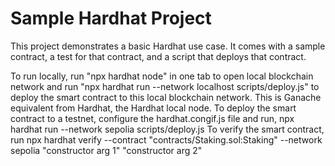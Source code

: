 # Sample Hardhat Project

This project demonstrates a basic Hardhat use case. It comes with a sample contract, a test for that contract, and a script that deploys that contract.

To run locally, run "npx hardhat node" in one tab to open local blockchain network and run "npx hardhat run --network localhost scripts/deploy.js" to deploy the smart contract to this local blockchain network. This is Ganache equivalent from Hardhat, the Hardhat local node.
To deploy the smart contract to a testnet, configure the hardhat.congif.js file and run, npx hardhat run --network sepolia scripts/deploy.js
To verify the smart contract, run npx hardhat verify --contract "contracts/Staking.sol:Staking" --network sepolia <Deployed address> "constructor arg 1" "constructor arg 2"
